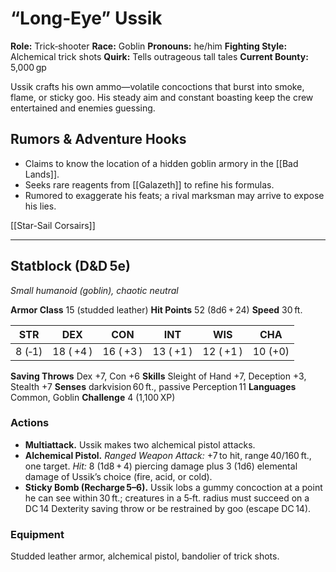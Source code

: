 # “Long‑Eye” Ussik

**Role:** Trick‑shooter
**Race:** Goblin
**Pronouns:** he/him
**Fighting Style:** Alchemical trick shots
**Quirk:** Tells outrageous tall tales
**Current Bounty:** 5,000 gp

Ussik crafts his own ammo—volatile concoctions that burst into smoke, flame, or sticky goo. His steady aim and constant boasting keep the crew entertained and enemies guessing.

## Rumors & Adventure Hooks

* Claims to know the location of a hidden goblin armory in the \[\[Bad Lands]].
* Seeks rare reagents from \[\[Galazeth]] to refine his formulas.
* Rumored to exaggerate his feats; a rival marksman may arrive to expose his lies.

\[\[Star-Sail Corsairs]]

---

## Statblock (D\&D 5e)

*Small humanoid (goblin), chaotic neutral*

**Armor Class** 15 (studded leather)
**Hit Points** 52 (8d6 + 24)
**Speed** 30 ft.

|   STR  |    DEX    |    CON    |    INT    |    WIS    |   CHA   |
| :----: | :-------: | :-------: | :-------: | :-------: | :-----: |
| 8 (‑1) | 18 ( +4 ) | 16 ( +3 ) | 13 ( +1 ) | 12 ( +1 ) | 10 (+0) |

**Saving Throws** Dex +7, Con +6
**Skills** Sleight of Hand +7, Deception +3, Stealth +7
**Senses** darkvision 60 ft., passive Perception 11
**Languages** Common, Goblin
**Challenge** 4 (1,100 XP)

### Actions

* **Multiattack.** Ussik makes two alchemical pistol attacks.
* **Alchemical Pistol.** *Ranged Weapon Attack:* +7 to hit, range 40/160 ft., one target. *Hit:* 8 (1d8 + 4) piercing damage plus 3 (1d6) elemental damage of Ussik’s choice (fire, acid, or cold).
* **Sticky Bomb (Recharge 5–6).** Ussik lobs a gummy concoction at a point he can see within 30 ft.; creatures in a 5‑ft. radius must succeed on a DC 14 Dexterity saving throw or be restrained by goo (escape DC 14).

### Equipment

Studded leather armor, alchemical pistol, bandolier of trick shots.
